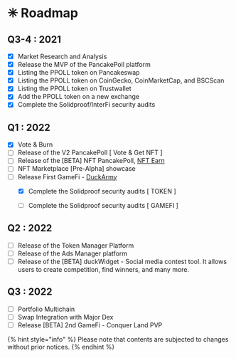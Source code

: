 # ✳ Roadmap

## Q3-4 : 2021

* [x] Market Research and Analysis
* [x] Release the MVP of the PancakePoll platform
* [x] Listing the PPOLL token on Pancakeswap
* [x] Listing the PPOLL token on CoinGecko, CoinMarketCap, and BSCScan
* [x] Listing the PPOLL token on Trustwallet
* [x] Add the PPOLL token on a new exchange
* [x] Complete the Solidproof/InterFi security audits

## Q1 : 2022

* [x] Vote & Burn
* [ ] Release of the V2 PancakePoll \[ Vote & Get NFT ]
* [ ] Release of the \[BETA] NFT PancakePoll, [NFT Earn](feature/nft-earn/)
* [ ] NFT Marketplace \[Pre-Alpha] showcase
* [ ] Release First GameFi - [DuckArmy](duck-gamefi/duckarmy/)
  * [x] Complete the Solidproof security audits \[ TOKEN ]
  * [ ] Complete the Solidproof security audits \[ GAMEFI ]





## Q2 : 2022

* [ ] Release of the Token Manager Platform
* [ ] Release of the Ads Manager platform
* [ ] Release of the \[BETA] duckWidget -  Social media contest tool. It allows users to create competition, find winners, and many more.

## Q3 : 2022

* [ ] Portfolio Multichain
* [ ] Swap Integration with Major Dex
* [ ] Release \[BETA] 2nd GameFi - Conquer Land PVP&#x20;

{% hint style="info" %}
Please note that contents are subjected to changes without prior notices.
{% endhint %}



